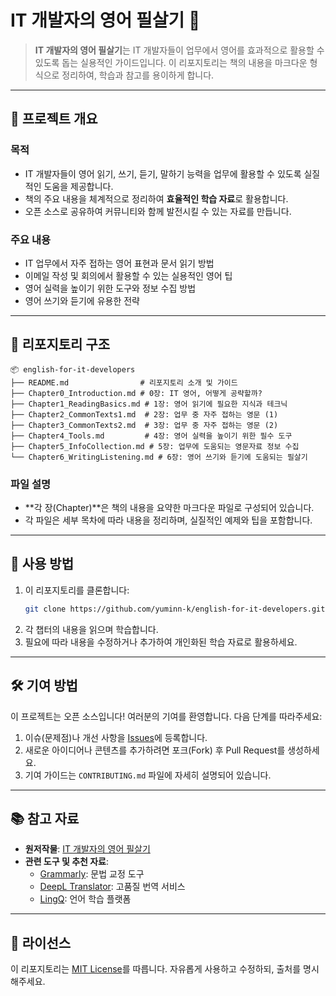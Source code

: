 # IT 개발자의 영어 필살기 📘

> **IT 개발자의 영어 필살기**는 IT 개발자들이 업무에서 영어를 효과적으로 활용할 수 있도록 돕는 실용적인 가이드입니다. 이 리포지토리는 책의 내용을 마크다운 형식으로 정리하여, 학습과 참고를 용이하게 합니다.

---

## 📖 프로젝트 개요

### 목적
- IT 개발자들이 영어 읽기, 쓰기, 듣기, 말하기 능력을 업무에 활용할 수 있도록 실질적인 도움을 제공합니다.
- 책의 주요 내용을 체계적으로 정리하여 **효율적인 학습 자료**로 활용합니다.
- 오픈 소스로 공유하여 커뮤니티와 함께 발전시킬 수 있는 자료를 만듭니다.

### 주요 내용
- IT 업무에서 자주 접하는 영어 표현과 문서 읽기 방법
- 이메일 작성 및 회의에서 활용할 수 있는 실용적인 영어 팁
- 영어 실력을 높이기 위한 도구와 정보 수집 방법
- 영어 쓰기와 듣기에 유용한 전략

---

## 📂 리포지토리 구조

```plaintext
📦 english-for-it-developers
├── README.md                # 리포지토리 소개 및 가이드
├── Chapter0_Introduction.md # 0장: IT 영어, 어떻게 공략할까?
├── Chapter1_ReadingBasics.md # 1장: 영어 읽기에 필요한 지식과 테크닉
├── Chapter2_CommonTexts1.md  # 2장: 업무 중 자주 접하는 영문 (1)
├── Chapter3_CommonTexts2.md  # 3장: 업무 중 자주 접하는 영문 (2)
├── Chapter4_Tools.md         # 4장: 영어 실력을 높이기 위한 필수 도구
├── Chapter5_InfoCollection.md # 5장: 업무에 도움되는 영문자료 정보 수집
└── Chapter6_WritingListening.md # 6장: 영어 쓰기와 듣기에 도움되는 필살기
```

### 파일 설명
- **각 장(Chapter)**은 책의 내용을 요약한 마크다운 파일로 구성되어 있습니다.
- 각 파일은 세부 목차에 따라 내용을 정리하며, 실질적인 예제와 팁을 포함합니다.

---

## 📌 사용 방법

1. 이 리포지토리를 클론합니다:
   ```bash
   git clone https://github.com/yuminn-k/english-for-it-developers.git
   ```
2. 각 챕터의 내용을 읽으며 학습합니다.
3. 필요에 따라 내용을 수정하거나 추가하여 개인화된 학습 자료로 활용하세요.

---

## 🛠️ 기여 방법

이 프로젝트는 오픈 소스입니다! 여러분의 기여를 환영합니다. 다음 단계를 따라주세요:

1. 이슈(문제점)나 개선 사항을 [Issues](https://github.com/yuminn-k/english-for-it-developers/issues)에 등록합니다.
2. 새로운 아이디어나 콘텐츠를 추가하려면 포크(Fork) 후 Pull Request를 생성하세요.
3. 기여 가이드는 `CONTRIBUTING.md` 파일에 자세히 설명되어 있습니다.

---

## 📚 참고 자료

- **원저작물**: [IT 개발자의 영어 필살기](https://product.kyobobook.co.kr/detail/S000001932743)
- **관련 도구 및 추천 자료**:
  - [Grammarly](https://www.grammarly.com): 문법 교정 도구
  - [DeepL Translator](https://www.deepl.com): 고품질 번역 서비스
  - [LingQ](https://www.lingq.com): 언어 학습 플랫폼

---

## 📄 라이선스

이 리포지토리는 [MIT License](LICENSE)를 따릅니다. 자유롭게 사용하고 수정하되, 출처를 명시해주세요.